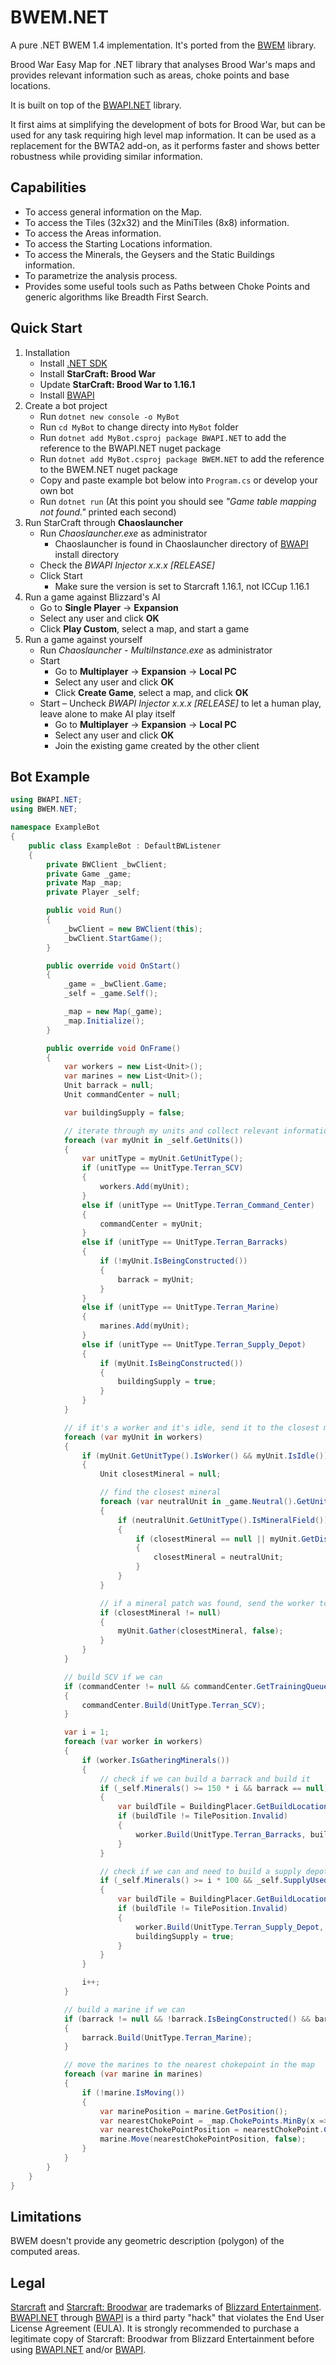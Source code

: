 # BWEM.NET

A pure .NET BWEM 1.4 implementation. It's ported from the [BWEM](https://bwem.sourceforge.net/) library.

Brood War Easy Map for .NET library that analyses Brood War's maps and provides relevant information such as areas, choke points and base locations.

It is built on top of the [BWAPI.NET](https://github.com/acoto87/bwapi.net) library.

It first aims at simplifying the development of bots for Brood War, but can be used for any task requiring high level map information. It can be used as a replacement for the BWTA2 add-on, as it performs faster and shows better robustness while providing similar information.

## Capabilities

 - To access general information on the Map.
 - To access the Tiles (32x32) and the MiniTiles (8x8) information.
 - To access the Areas information.
 - To access the Starting Locations information.
 - To access the Minerals, the Geysers and the Static Buildings information.
 - To parametrize the analysis process.
 - Provides some useful tools such as Paths between Choke Points and generic algorithms like Breadth First Search.

## Quick Start

1. Installation
    * Install [.NET SDK](https://dotnet.microsoft.com/en-us/download)
    * Install **StarCraft: Brood War**
    * Update **StarCraft: Brood War to 1.16.1**
    * Install [BWAPI](https://bwapi.github.io/)
2. Create a bot project
    * Run `dotnet new console -o MyBot`
    * Run `cd MyBot` to change directy into `MyBot` folder
    * Run `dotnet add MyBot.csproj package BWAPI.NET` to add the reference to the BWAPI.NET nuget package
    * Run `dotnet add MyBot.csproj package BWEM.NET` to add the reference to the BWEM.NET nuget package
    * Copy and paste example bot below into `Program.cs` or develop your own bot
    * Run `dotnet run` (At this point you should see _"Game table mapping not found."_ printed each second)
3. Run StarCraft through **Chaoslauncher**
    * Run _Chaoslauncher.exe_ as administrator
        * Chaoslauncher is found in Chaoslauncher directory of [BWAPI](https://bwapi.github.io/) install directory
    * Check the _BWAPI Injector x.x.x [RELEASE]_
    * Click Start
        * Make sure the version is set to Starcraft 1.16.1, not ICCup 1.16.1
4. Run a game against Blizzard's AI
    * Go to **Single Player** -> **Expansion**
    * Select any user and click **OK**
    * Click **Play Custom**, select a map, and start a game
5. Run a game against yourself
    * Run _Chaoslauncher - MultiInstance.exe_ as administrator
    * Start
        * Go to **Multiplayer** -> **Expansion** -> **Local PC**
        * Select any user and click **OK**
        * Click **Create Game**, select a map, and click **OK**
    * Start – Uncheck _BWAPI Injector x.x.x [RELEASE]_ to let a human play, leave alone to make AI play itself
        * Go to **Multiplayer** -> **Expansion** -> **Local PC**
        * Select any user and click **OK**
        * Join the existing game created by the other client

## Bot Example

```csharp
using BWAPI.NET;
using BWEM.NET;

namespace ExampleBot
{
    public class ExampleBot : DefaultBWListener
    {
        private BWClient _bwClient;
        private Game _game;
        private Map _map;
        private Player _self;

        public void Run()
        {
            _bwClient = new BWClient(this);
            _bwClient.StartGame();
        }

        public override void OnStart()
        {
            _game = _bwClient.Game;
            _self = _game.Self();

            _map = new Map(_game);
            _map.Initialize();
        }

        public override void OnFrame()
        {
            var workers = new List<Unit>();
            var marines = new List<Unit>();
            Unit barrack = null;
            Unit commandCenter = null;

            var buildingSupply = false;

            // iterate through my units and collect relevant information
            foreach (var myUnit in _self.GetUnits())
            {
                var unitType = myUnit.GetUnitType();
                if (unitType == UnitType.Terran_SCV)
                {
                    workers.Add(myUnit);
                }
                else if (unitType == UnitType.Terran_Command_Center)
                {
                    commandCenter = myUnit;
                }
                else if (unitType == UnitType.Terran_Barracks)
                {
                    if (!myUnit.IsBeingConstructed())
                    {
                        barrack = myUnit;
                    }
                }
                else if (unitType == UnitType.Terran_Marine)
                {
                    marines.Add(myUnit);
                }
                else if (unitType == UnitType.Terran_Supply_Depot)
                {
                    if (myUnit.IsBeingConstructed())
                    {
                        buildingSupply = true;
                    }
                }
            }

            // if it's a worker and it's idle, send it to the closest mineral patch
            foreach (var myUnit in workers)
            {
                if (myUnit.GetUnitType().IsWorker() && myUnit.IsIdle())
                {
                    Unit closestMineral = null;

                    // find the closest mineral
                    foreach (var neutralUnit in _game.Neutral().GetUnits())
                    {
                        if (neutralUnit.GetUnitType().IsMineralField())
                        {
                            if (closestMineral == null || myUnit.GetDistance(neutralUnit) < myUnit.GetDistance(closestMineral))
                            {
                                closestMineral = neutralUnit;
                            }
                        }
                    }

                    // if a mineral patch was found, send the worker to gather it
                    if (closestMineral != null)
                    {
                        myUnit.Gather(closestMineral, false);
                    }
                }
            }

            // build SCV if we can
            if (commandCenter != null && commandCenter.GetTrainingQueue().Count == 0 && workers.Count < 12 && _self.Minerals() >= 50)
            {
                commandCenter.Build(UnitType.Terran_SCV);
            }

            var i = 1;
            foreach (var worker in workers)
            {
                if (worker.IsGatheringMinerals())
                {
                    // check if we can build a barrack and build it
                    if (_self.Minerals() >= 150 * i && barrack == null)
                    {
                        var buildTile = BuildingPlacer.GetBuildLocation(UnitType.Terran_Barracks, _self.GetStartLocation(), 40, false, _game);
                        if (buildTile != TilePosition.Invalid)
                        {
                            worker.Build(UnitType.Terran_Barracks, buildTile);
                        }
                    }

                    // check if we can and need to build a supply depot and build it
                    if (_self.Minerals() >= i * 100 && _self.SupplyUsed() + (_self.SupplyUsed() / 3) >= _self.SupplyTotal() && _self.SupplyTotal() < 400 && !buildingSupply)
                    {
                        var buildTile = BuildingPlacer.GetBuildLocation(UnitType.Terran_Supply_Depot, _self.GetStartLocation(), 40, false, _game);
                        if (buildTile != TilePosition.Invalid)
                        {
                            worker.Build(UnitType.Terran_Supply_Depot, buildTile);
                            buildingSupply = true;
                        }
                    }
                }

                i++;
            }

            // build a marine if we can
            if (barrack != null && !barrack.IsBeingConstructed() && barrack.GetTrainingQueue().Count == 0)
            {
                barrack.Build(UnitType.Terran_Marine);
            }

            // move the marines to the nearest chokepoint in the map
            foreach (var marine in marines)
            {
                if (!marine.IsMoving())
                {
                    var marinePosition = marine.GetPosition();
                    var nearestChokePoint = _map.ChokePoints.MinBy(x => x.Center.ToPosition().GetDistance(marinePosition));
                    var nearestChokePointPosition = nearestChokePoint.Center.ToPosition();
                    marine.Move(nearestChokePointPosition, false);
                }
            }
        }
    }
}

```

## Limitations

BWEM doesn't provide any geometric description (polygon) of the computed areas.

## Legal

[Starcraft](https://www.blizzard.com/games/sc/) and [Starcraft: Broodwar](https://www.blizzard.com/games/sc/) are trademarks of [Blizzard Entertainment](https://www.blizzard.com/). [BWAPI.NET](https://github.com/acoto87/bwapi.net) through [BWAPI](https://bwapi.github.io/) is a third party "hack" that violates the End User License Agreement (EULA). It is strongly recommended to purchase a legitimate copy of Starcraft: Broodwar from Blizzard Entertainment before using [BWAPI.NET](https://github.com/acoto87/bwapi.net) and/or [BWAPI](https://bwapi.github.io/).